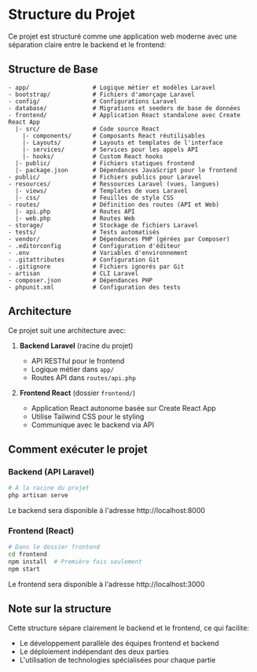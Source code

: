 # Structure du Projet

Ce projet est structuré comme une application web moderne avec une séparation claire entre le backend et le frontend:

## Structure de Base

```
- app/                  # Logique métier et modèles Laravel
- bootstrap/            # Fichiers d'amorçage Laravel
- config/               # Configurations Laravel
- database/             # Migrations et seeders de base de données
- frontend/             # Application React standalone avec Create React App
  |- src/               # Code source React
    |- components/      # Composants React réutilisables
    |- Layouts/         # Layouts et templates de l'interface
    |- services/        # Services pour les appels API
    |- hooks/           # Custom React hooks
  |- public/            # Fichiers statiques frontend
  |- package.json       # Dépendances JavaScript pour le frontend
- public/               # Fichiers publics pour Laravel
- resources/            # Ressources Laravel (vues, langues)
  |- views/             # Templates de vues Laravel
  |- css/               # Feuilles de style CSS
- routes/               # Définition des routes (API et Web)
  |- api.php            # Routes API
  |- web.php            # Routes Web
- storage/              # Stockage de fichiers Laravel
- tests/                # Tests automatisés
- vendor/               # Dépendances PHP (gérées par Composer)
- .editorconfig         # Configuration d'éditeur
- .env                  # Variables d'environnement
- .gitattributes        # Configuration Git
- .gitignore            # Fichiers ignorés par Git
- artisan               # CLI Laravel
- composer.json         # Dépendances PHP
- phpunit.xml           # Configuration des tests
```

## Architecture

Ce projet suit une architecture avec:

1. **Backend Laravel** (racine du projet)
   - API RESTful pour le frontend
   - Logique métier dans `app/`
   - Routes API dans `routes/api.php`

2. **Frontend React** (dossier `frontend/`)
   - Application React autonome basée sur Create React App
   - Utilise Tailwind CSS pour le styling
   - Communique avec le backend via API

## Comment exécuter le projet

### Backend (API Laravel)

```bash
# À la racine du projet
php artisan serve
```

Le backend sera disponible à l'adresse http://localhost:8000

### Frontend (React)

```bash
# Dans le dossier frontend
cd frontend
npm install  # Première fois seulement
npm start
```

Le frontend sera disponible à l'adresse http://localhost:3000

## Note sur la structure

Cette structure sépare clairement le backend et le frontend, ce qui facilite:
- Le développement parallèle des équipes frontend et backend
- Le déploiement indépendant des deux parties
- L'utilisation de technologies spécialisées pour chaque partie 